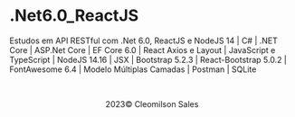 # .Net6.0_ReactJS
<p>Estudos em API RESTful com .Net 6.0, ReactJS e NodeJS 14 | C# | .NET Core | ASP.Net Core | EF Core 6.0 | React Axios e Layout | JavaScript e TypeScript | NodeJS 14.16 | JSX | Bootstrap 5.2.3 | React-Bootstrap 5.0.2 | FontAwesome 6.4 | Modelo Múltiplas Camadas | Postman | SQLite </p>
<br> 
<p align="center">2023&copy; <span>Cleomilson Sales</span></p>

